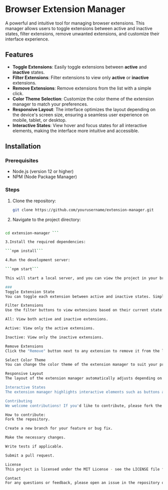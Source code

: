 # Browser Extension Manager

A powerful and intuitive tool for managing browser extensions. This manager allows users to toggle extensions between active and inactive states, filter extensions, remove unwanted extensions, and customize their interface experience.

## Features

- **Toggle Extensions**: Easily toggle extensions between **active** and **inactive** states.
- **Filter Extensions**: Filter extensions to view only **active** or **inactive** extensions.
- **Remove Extensions**: Remove extensions from the list with a simple click.
- **Color Theme Selection**: Customize the color theme of the extension manager to match your preferences.
- **Responsive Layout**: The interface optimizes the layout depending on the device's screen size, ensuring a seamless user experience on mobile, tablet, or desktop.
- **Interactive States**: View hover and focus states for all interactive elements, making the interface more intuitive and accessible.

## Installation

### Prerequisites

- Node.js (version 12 or higher)
- NPM (Node Package Manager)

### Steps

1. Clone the repository:

   ```bash
   git clone https://github.com/yourusername/extension-manager.git
   ```

2. Navigate to the project directory:

````bash

cd extension-manager ```

3.Install the required dependencies:

```npm install```

4.Run the development server:

```npm start```

This will start a local server, and you can view the project in your browser by visiting http://localhost:3000.

###
Toggle Extension State
You can toggle each extension between active and inactive states. Simply click the "Activate" or "Deactivate" button to change the state of an extension.

Filter Extensions
Use the filter buttons to view extensions based on their current state:

All: View both active and inactive extensions.

Active: View only the active extensions.

Inactive: View only the inactive extensions.

Remove Extensions
Click the "Remove" button next to any extension to remove it from the list.

Select Color Theme
You can change the color theme of the extension manager to suit your preferences. Select your desired theme from the settings.

Responsive Layout
The layout of the extension manager automatically adjusts depending on the screen size of the device you're using, ensuring an optimal viewing experience.

Interactive States
The extension manager highlights interactive elements such as buttons and links when hovered or focused, improving accessibility and making the interface more user-friendly.

Contributing
We welcome contributions! If you'd like to contribute, please fork the repository and submit a pull request with your changes.

How to contribute:
Fork the repository.

Create a new branch for your feature or bug fix.

Make the necessary changes.

Write tests if applicable.

Submit a pull request.

License
This project is licensed under the MIT License - see the LICENSE file for details.

Contact
For any questions or feedback, please open an issue in the repository or contact us at [your-email@example.com].
````
